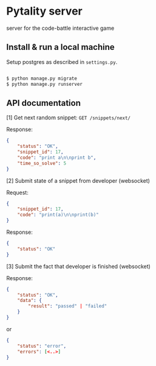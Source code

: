 # Pytality server

server for the code-battle interactive game

## Install & run a local machine

Setup postgres as described in `settings.py`.

```bash

$ python manage.py migrate
$ python manage.py runserver    

```

## API documentation

[1] Get next random snippet: `GET /snippets/next/`

Response:
```json
{
    "status": "OK",
    "snippet_id": 17,
    "code": "print a\n\nprint b",
    "time_so_solve": 5
}
```

[2] Submit state of a snippet from developer (websocket)

Request:
```json
{
    "snippet_id": 17,
    "code": "print(a)\n\nprint(b)" 
}
```

Response:
```json
{
    "status": "OK"
}
```

[3] Submit the fact that developer is finished (websocket)

Response:
```json
{
    "status": "OK",
    "data": {
        "result": "passed" | "failed"
    }    
}
```

or

```json
{
    "status": "error",
    "errors": [<..>]
}
```